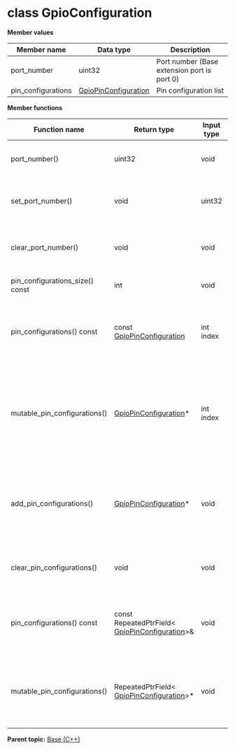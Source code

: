 # class GpioConfiguration

 **Member values** 

|Member name|Data type|Description|
|-----------|---------|-----------|
|port\_number|uint32|Port number \(Base extension port is port 0\)|
|pin\_configurations| [GpioPinConfiguration](GpioPinConfiguration.md#)|Pin configuration list|

 **Member functions** 

|Function name|Return type|Input type|Description|
|-------------|-----------|----------|-----------|
|port\_number\(\)|uint32|void|Returns the current value of port\_number. If the port\_number is not set, returns 0.|
|set\_port\_number\(\)|void|uint32|Sets the value of port\_number. After calling this, port\_number\(\) will return value.|
|clear\_port\_number\(\)|void|void|Clears the value of port\_number. After calling this, port\_number\(\) will return 0.|
|pin\_configurations\_size\(\) const|int|void|Returns the number of elements currently in the field.|
|pin\_configurations\(\) const|const [GpioPinConfiguration](GpioPinConfiguration.md#)|int index|Returns the element at the given zero-based index. Calling this method with index outside of \[0, pin\_configurations\_size\(\)\) yields undefined behavior.|
|mutable\_pin\_configurations\(\)| [GpioPinConfiguration](GpioPinConfiguration.md#)\*|int index|Returns a pointer to the mutable [GpioPinConfiguration](GpioPinConfiguration.md#) object that stores the value of the element at the given zero-based index. Calling this method with index outside of \[0, pin\_configurations\_size\(\)\) yields undefined behavior.|
|add\_pin\_configurations\(\)| [GpioPinConfiguration](GpioPinConfiguration.md#)\*|void|Adds a new element and returns a pointer to it. The returned [GpioPinConfiguration](GpioPinConfiguration.md#) is mutable and will have none of its fields set \(i.e. it will be identical to a newly-allocated [GpioPinConfiguration](GpioPinConfiguration.md#)\).|
|clear\_pin\_configurations\(\)|void|void|Removes all elements from the field. After calling this, pin\_configurations\_size\(\) will return zero.|
|pin\_configurations\(\) const|const RepeatedPtrField< [GpioPinConfiguration](GpioPinConfiguration.md#)\>&|void|Returns the underlying RepeatedPtrField that stores the field's elements. This container class provides STL-like iterators and other methods.|
|mutable\_pin\_configurations\(\)|RepeatedPtrField< [GpioPinConfiguration](GpioPinConfiguration.md#)\>\*|void|Returns a pointer to the underlying mutable RepeatedPtrField that stores the field's elements. This container class provides STL-like iterators and other methods.|

**Parent topic:** [Base \(C++\)](../../summary_pages/Base.md)

